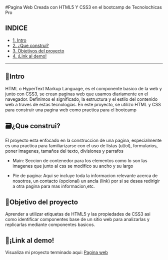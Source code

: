 #Pagina Web
Creada con HTML5 Y CSS3 en el bootcamp de Tecnolochicas Pro

## INDICE
* [1. Intro](https://github.com/EstefaniaLeonR/KirbyWebPage/blob/main/README.md#intro)
* [2. ¿Que construi?](https://github.com/EstefaniaLeonR/KirbyWebPage/blob/main/README.md#%EF%B8%8Fque-construi)
* [3. Objetivos del proyecto](https://github.com/EstefaniaLeonR/KirbyWebPage/blob/main/README.md#objetivo-del-proyecto)
* [4. ¡Link al demo!](https://github.com/EstefaniaLeonR/KirbyWebPage/blob/main/README.md#link-al-demo)
***

## 📖Intro
HTML o HyperText Markup Language, es el componente basico de la web y junto con CSS3, se crean paginas web que usamos diariamente en el navegador. Definimos el significado, la estructura y el estilo del contenido web a traves de estas tecnologias.
En este proyecto, se utilizo HTML y CSS para construir una pagina web como practica para el bootcamp

## 🗃️¿Que construi?
El proyecto esta enfocado en la construccion de una pagina, especialmente es una practica para familiarizarse con el uso de listas (ul/ol), formularios, poner imagenes, tamaños del texto, divisiones y parrafos 

* Main: Seccion de contenedor para los elementos como lo son las imagenes que junto al css se modifico su ancho y su largo

* Pie de pagina: Aqui se incluye toda la informacion relevante acerca de nosotros, un contacto (opcional) un ancla (link) por si se desea redirigir a otra pagina para mas informacion,etc.

## 📌Objetivo del proyecto
Aprender a utilizar etiquetas de HTML5 y las propiedades de CSS3 asi como identificar componentes base de un sitio web para analizarlas y replicarlas mediante componentes basicos.

## 🔗¡Link al demo! 
Visualiza mi proyecto terminado aqui: [Pagina web](http://127.0.0.1:5500/index.html)
